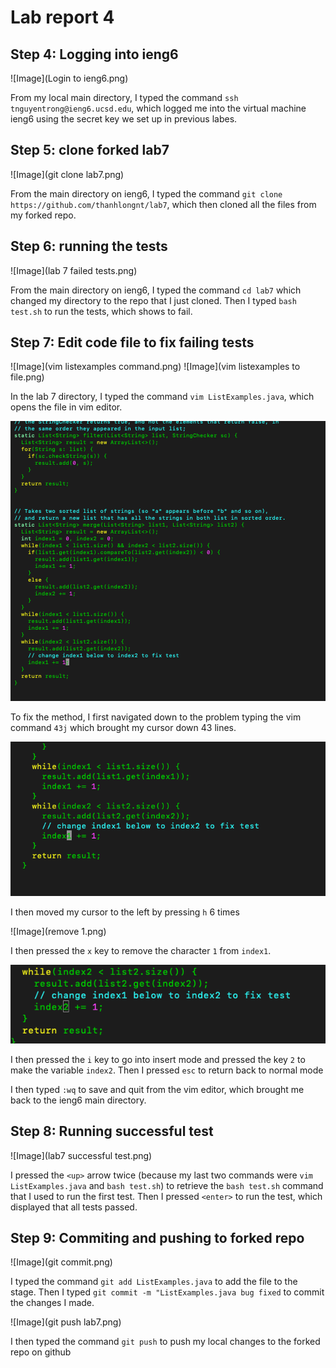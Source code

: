 # Lab report 4

## Step 4: Logging into ieng6

![Image](Login to ieng6.png)

From my local main directory, I typed the command `ssh tnguyentrong@ieng6.ucsd.edu`, which logged me into the virtual machine ieng6 using the secret key we set up in previous labes.

## Step 5: clone forked lab7

![Image](git clone lab7.png)

From the main directory on ieng6, I typed the command `git clone https://github.com/thanhlongnt/lab7`, which then cloned all the files from my forked repo. 

## Step 6: running the tests

![Image](lab 7 failed tests.png)

From the main directory on ieng6, I typed the command `cd lab7` which changed my directory to the repo that I just cloned. Then I typed `bash test.sh` to run the tests, which shows to fail.

## Step 7: Edit code file to fix failing tests

![Image](vim listexamples command.png)
![Image](vim listexamples to file.png)

In the lab 7 directory, I typed the command `vim ListExamples.java`, which opens the file in vim editor. 

![Image](43j.png)

To fix the method, I first navigated down to the problem typing the vim command `43j` which brought my cursor down 43 lines.

![Image](6h.png)

I then moved my cursor to the left by pressing `h` 6 times

![Image](remove 1.png)

I then pressed the `x` key to remove the character `1` from `index1`.

![Image](index2.png)

I then pressed the `i` key to go into insert mode and pressed the key `2` to make the variable `index2`. Then I pressed `esc` to return back to normal mode

I then typed `:wq` to save and quit from the vim editor, which brought me back to the ieng6 main directory.

## Step 8: Running successful test

![Image](lab7 successful test.png)

I pressed the `<up>` arrow twice (because my last two commands were `vim ListExamples.java` and `bash test.sh`) to retrieve the `bash test.sh` command that I used to run the first test. Then I pressed `<enter>` to run the test, which displayed that all tests passed.

## Step 9: Commiting and pushing to forked repo

![Image](git commit.png)

I typed the command `git add ListExamples.java` to add the file to the stage. Then I typed `git commit -m "ListExamples.java bug fixed` to commit the changes I made. 

![Image](git push lab7.png)

I then typed the command `git push` to push my local changes to the forked repo on github
